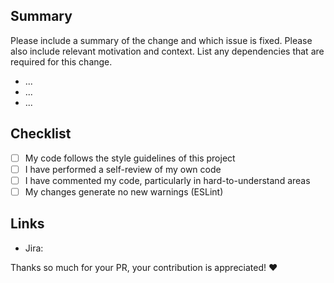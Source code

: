 ## Summary

Please include a summary of the change and which issue is fixed. Please also include relevant motivation and context. List any dependencies that are required for this change.

-   ...
-   ...
-   ...

## Checklist

-   [ ] My code follows the style guidelines of this project
-   [ ] I have performed a self-review of my own code
-   [ ] I have commented my code, particularly in hard-to-understand areas
-   [ ] My changes generate no new warnings (ESLint)

## Links

-   Jira:

Thanks so much for your PR, your contribution is appreciated! ❤️
